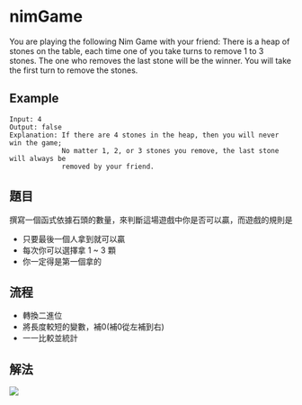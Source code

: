 # nimGame
You are playing the following Nim Game with your friend: There is a heap of stones on the table, each time one of you take turns to remove 1 to 3 stones. The one who removes the last stone will be the winner. You will take the first turn to remove the stones.
## Example

```
Input: 4
Output: false 
Explanation: If there are 4 stones in the heap, then you will never win the game;
             No matter 1, 2, or 3 stones you remove, the last stone will always be 
             removed by your friend.
```

## 題目

撰寫一個函式依據石頭的數量，來判斷這場遊戲中你是否可以贏，而遊戲的規則是
* 只要最後一個人拿到就可以贏
* 每次你可以選擇拿 1 ~ 3 顆
* 你一定得是第一個拿的


## 流程
* 轉換二進位
* 將長度較短的變數，補0(補0從左補到右)
* 一一比較並統計

## 解法

![](answer.jpeg)

